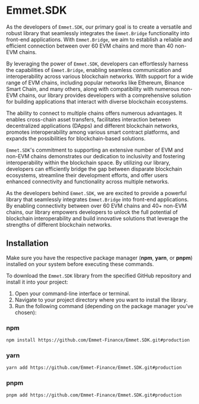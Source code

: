 # Emmet.SDK

As the developers of `Emmet.SDK`, our primary goal is to create a versatile and robust library that seamlessly integrates the `Emmet.Bridge` functionality into front-end applications. With `Emmet.Bridge`, we aim to establish a reliable and efficient connection between over 60 EVM chains and more than 40 non-EVM chains.

By leveraging the power of `Emmet.SDK`, developers can effortlessly harness the capabilities of `Emmet.Bridge`, enabling seamless communication and interoperability across various blockchain networks. With support for a wide range of EVM chains, including popular networks like Ethereum, Binance Smart Chain, and many others, along with compatibility with numerous non-EVM chains, our library provides developers with a comprehensive solution for building applications that interact with diverse blockchain ecosystems.

The ability to connect to multiple chains offers numerous advantages. It enables cross-chain asset transfers, facilitates interaction between decentralized applications (DApps) and different blockchain networks, promotes interoperability among various smart contract platforms, and expands the possibilities for blockchain-based solutions.

`Emmet.SDK`'s commitment to supporting an extensive number of EVM and non-EVM chains demonstrates our dedication to inclusivity and fostering interoperability within the blockchain space. By utilizing our library, developers can efficiently bridge the gap between disparate blockchain ecosystems, streamline their development efforts, and offer users enhanced connectivity and functionality across multiple networks.

As the developers behind `Emmet.SDK`, we are excited to provide a powerful library that seamlessly integrates `Emmet.Bridge` into front-end applications. By enabling connectivity between over 60 EVM chains and 40+ non-EVM chains, our library empowers developers to unlock the full potential of blockchain interoperability and build innovative solutions that leverage the strengths of different blockchain networks.

## Installation

Make sure you have the respective package manager (**npm**, **yarn**, or **pnpm**) installed on your system before executing these commands.

To download the `Emmet.SDK` library from the specified GitHub repository and install it into your project:

1. Open your command-line interface or terminal.
2. Navigate to your project directory where you want to install the library.
3. Run the following command (depending on the package manager you've chosen):

### npm
```bash
npm install https://github.com/Emmet-Finance/Emmet.SDK.git#production
```
### yarn
```bash
yarn add https://github.com/Emmet-Finance/Emmet.SDK.git#production
```

### pnpm
```bash
pnpm add https://github.com/Emmet-Finance/Emmet.SDK.git#production
```